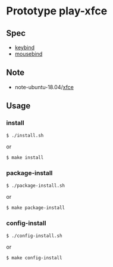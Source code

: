 
# Prototype play-xfce


## Spec

* [keybind](spec-keybind.md)
* [mousebind](spec-mousebind.md)


## Note

* note-ubuntu-18.04/[xfce](https://samwhelp.github.io/note-ubuntu-18.04/read/subject/xfce/)


## Usage


### install

``` sh
$ ./install.sh
```

or

``` sh
$ make install
```


### package-install

``` sh
$ ./package-install.sh
```

or

``` sh
$ make package-install
```


### config-install

``` sh
$ ./config-install.sh
```

or

``` sh
$ make config-install
```

